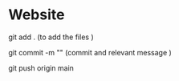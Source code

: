 # Website

git add .  (to add the files )

git commit -m "" (commit and relevant message )

git push origin main
